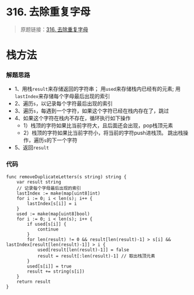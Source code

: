 # 316. 去除重复字母
> 原题链接：[316. 去除重复字母](https://leetcode-cn.com/problems/remove-duplicate-letters/)

# 栈方法
### 解题思路
* 1、用栈``result``来存储返回的字符串；
用``used``来存储栈内已经有的元素;
用``lastIndex``来存储每个字母最后出现的索引
* 2、遍历``s``，以记录每个字符最后出现的索引
* 3、遍历``s``，每遇到一个字符，如果这个字符已经在栈内存在了，跳过
* 4、如果这个字符在栈内不存在，循环执行如下操作
    * 1）栈顶的字符如果比当前字符大，且后面还会出现，pop栈顶元素
    * 2）栈顶的字符如果比当前字符小，将当前的字符push进栈顶。
跳出栈操作，遍历``s``的下一个字符
* 5、返回``result``

### 代码
```golang
func removeDuplicateLetters(s string) string {
	var result string
	// 记录每个字母最后出现的索引
	lastIndex := make(map[uint8]int)
	for i := 0; i < len(s); i++ {
		lastIndex[s[i]] = i
	}
	used := make(map[uint8]bool)
	for i := 0; i < len(s); i++ {
		if used[s[i]] {
			continue
		}
		for len(result) != 0 && result[len(result)-1] > s[i] && lastIndex[result[len(result)-1]] > i {
			used[result[len(result)-1]] = false
			result = result[:len(result)-1] // 取出栈顶元素
		}
		used[s[i]] = true
		result += string(s[i])
	}
	return result
}
```